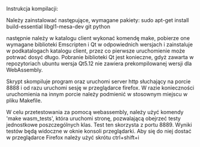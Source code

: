 Instrukcja kompilacji:

Należy zainstalować następujące, wymagane pakiety:
sudo apt-get install build-essential libgl1-mesa-dev git python

następnie należy w katalogu client wykonać komendę make, pobierze one wymagane biblioteki Emscripten i Qt w odpowiednich wersjach i zainstaluje w podkatalogach katalogu client, przez co pierwsze uruchomienie może potrwać dosyć długo. Pobranie biblioteki Qt jest konieczne, gdyż zawarta w repozytoriach ubuntu wersja Qt5.12 nie zawiera prekompilowanej wersji dla WebAssembly.

Skrypt skompiluje program oraz uruchomi server http słuchający na porcie 8888 i od razu uruchomi sesję w przeglądarce firefox. W razie konieczności uruchomienia na innym porcie należy podmienić w stosownym miejscu w pliku Makefile.

W celu przetestowania za pomocą webassembly, należy użyć komendy 'make wasm_tests', która uruchomi stronę, pozwalającą obejrzeć testy jednostkowe poszczególnych klas. Test ten skorzysta z portu 8889. Wyniki testów będą widoczne w oknie konsoli przeglądarki. Aby się do niej dostać w przeglądarce Firefox należy użyć skrótu ctrl+shift+i
